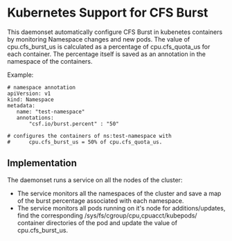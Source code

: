 
# Kubernetes Support for CFS Burst

This daemonset automatically configure CFS Burst in kubenetes containers by monitoring Namespace changes 
and new pods. 
The value of cpu.cfs_burst_us is calculated as a percentage of cpu.cfs_quota_us for each container. The percentage itself
is saved as an annotation in the namespace of the containers.

Example:
```
# namespace annotation
apiVersion: v1
kind: Namespace
metadata:
   name: "test-namespace"
   annotations:
       "csf.io/burst.percent" : "50"

# configures the containers of ns:test-namespace with
#      cpu.cfs_burst_us = 50% of cpu.cfs_quota_us.
```

## Implementation

The daemonset runs a service on all the nodes of the cluster:

  - The service monitors all the namespaces of the cluster and save a map of the burst percentage associated with each namespace.
  - The service monitors all pods running on it's node for additions/updates, find the corresponding /sys/fs/cgroup/cpu,cpuacct/kubepods/ container directories of the pod and update the value of  cpu.cfs_burst_us.






